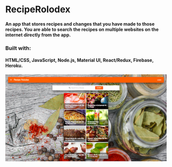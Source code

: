 # RecipeRolodex

#### An app that stores recipes and changes that you have made to those recipes. You are able to search the recipes on multiple websites on the internet directly from the app.

### Built with:

#### HTML/CSS, JavaScript, Node.js, Material UI, React/Redux, Firebase, Heroku.

![reciperolodex.herokuapp.com](/src/images/screenshot.png?raw=true "Screenshot")
